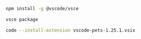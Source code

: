 ```bash
npm install -g @vscode/vsce
```

```bash
vsce package
```

```bash
code --install-extension vscode-pets-1.25.1.vsix
```